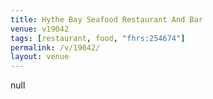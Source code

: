 ```yaml
---
title: Hythe Bay Seafood Restaurant And Bar
venue: v19042
tags: [restaurant, food, "fhrs:254674"]
permalink: /v/19042/
layout: venue
---
```

null